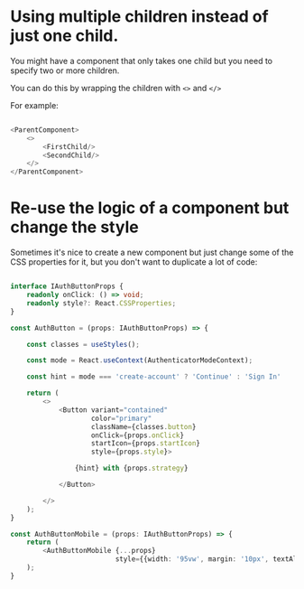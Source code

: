 # Using multiple children instead of just one child.

You might have a component that only takes one child but you need to specify two or more children.

You can do this by wrapping the children with ```<>``` and ```</>```

For example:

```typescript jsx

<ParentComponent>
    <>
        <FirstChild/>
        <SecondChild/>
    </>
</ParentComponent>

```


# Re-use the logic of a component but change the style

Sometimes it's nice to create a new component but just change some of the CSS
properties for it, but you don't want to duplicate a lot of code:

```typescript jsx

interface IAuthButtonProps {
    readonly onClick: () => void;
    readonly style?: React.CSSProperties;
}

const AuthButton = (props: IAuthButtonProps) => {

    const classes = useStyles();

    const mode = React.useContext(AuthenticatorModeContext);

    const hint = mode === 'create-account' ? 'Continue' : 'Sign In'

    return (
        <>
            <Button variant="contained"
                    color="primary"
                    className={classes.button}
                    onClick={props.onClick}
                    startIcon={props.startIcon}
                    style={props.style}>

                {hint} with {props.strategy}

            </Button>

        </>
    );
}

const AuthButtonMobile = (props: IAuthButtonProps) => {
    return (
        <AuthButtonMobile {...props}
                          style={{width: '95vw', margin: '10px', textAlign: 'center'}}/>
    );
}
```
